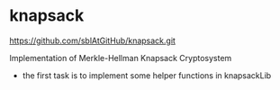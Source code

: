 # knapsack
https://github.com/sblAtGitHub/knapsack.git

Implementation of Merkle-Hellman Knapsack Cryptosystem

- the first task is to implement some helper functions in knapsackLib
